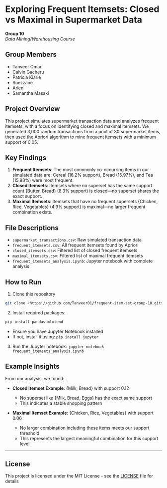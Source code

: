 # Exploring Frequent Itemsets: Closed vs Maximal in Supermarket Data

**Group 10**  
*Data Mining/Warehousing Course*

## Group Members

- Tanveer Omar
- Calvin Gacheru
- Patricia Kiarie
- Suezzane
- Arlen
- Samantha Masaki

## Project Overview

This project simulates supermarket transaction data and analyzes frequent itemsets, with a focus on identifying closed and maximal itemsets. We generated 3,000 random transactions from a pool of 30 supermarket items, then used the Apriori algorithm to mine frequent itemsets with a minimum support of 0.05.

## Key Findings

1. **Frequent Itemsets**: The most commonly co-occurring items in our simulated data are:
   Cereal (16.2% support), Bread (15.97%), and Tea (15.93%) were most frequent.
2. **Closed Itemsets**: Itemsets where no superset has the same support count
   {Butter, Bread} (8.3% support) is closed—no superset shares the exact support.
3. **Maximal Itemsets**: Itemsets that have no frequent supersets
   {Chicken, Rice, Vegetables} (4.9% support) is maximal—no larger frequent combination exists.

## File Descriptions

- `supermarket_transactions.csv`: Raw simulated transaction data
- `frequent_itemsets.csv`: All frequent itemsets found by Apriori
- `closed_itemsets.csv`: Filtered list of closed frequent itemsets
- `maximal_itemsets.csv`: Filtered list of maximal frequent itemsets
- `frequent_itemsets_analysis.ipynb`: Jupyter notebook with complete analysis

## How to Run

1. Clone this repository
```bash
git clone <https://github.com/TanveerD1/frequent-item-set-group-10.git>
```
2. Install required packages: 
```bash
pip install pandas mlxtend
```
   - Ensure you have Jupyter Notebook installed
   - If not, install it using: `pip install jupyter`

3. Run the Jupyter notebook: `jupyter notebook frequent_itemsets_analysis.ipynb`

## Example Insights

From our analysis, we found:

- **Closed Itemset Example**: {Milk, Bread} with support 0.12
  - No superset like {Milk, Bread, Eggs} has the exact same support
  - This indicates a stable shopping pattern

- **Maximal Itemset Example**: {Chicken, Rice, Vegetables} with support 0.06
  - No larger combination including these items meets our support threshold
  - This represents the largest meaningful combination for this support level

---
## License
This project is licensed under the MIT License - see the [LICENSE](LICENSE) file for details
